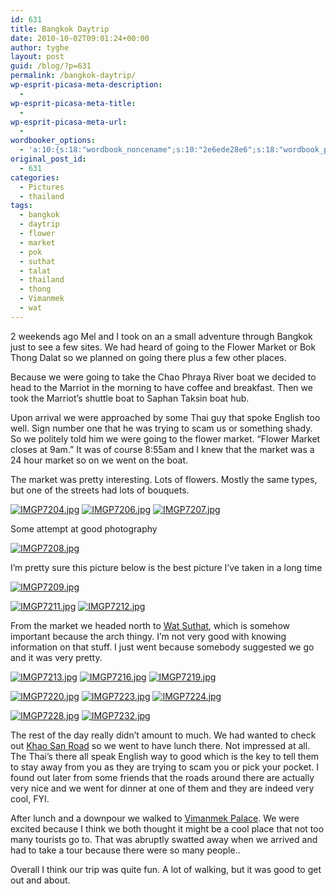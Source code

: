 ```yaml
---
id: 631
title: Bangkok Daytrip
date: 2010-10-02T09:01:24+00:00
author: tyghe
layout: post
guid: /blog/?p=631
permalink: /bangkok-daytrip/
wp-esprit-picasa-meta-description:
  - 
wp-esprit-picasa-meta-title:
  - 
wp-esprit-picasa-meta-url:
  - 
wordbooker_options:
  - 'a:10:{s:18:"wordbook_noncename";s:10:"2e6ede28e6";s:18:"wordbook_page_post";s:4:"-100";s:18:"wordbook_orandpage";s:1:"2";s:23:"wordbook_default_author";s:1:"2";s:23:"wordbook_extract_length";s:3:"256";s:19:"wordbook_actionlink";s:3:"300";s:26:"wordbooker_publish_default";s:2:"on";s:18:"wordbook_attribute";s:31:"Posted a new post on their blog";s:29:"wordbooker_status_update_text";s:35:": New blog post :  %title% - %link%";s:20:"wordbook_comment_get";s:2:"on";}'
original_post_id:
  - 631
categories:
  - Pictures
  - thailand
tags:
  - bangkok
  - daytrip
  - flower
  - market
  - pok
  - suthat
  - talat
  - thailand
  - thong
  - Vimanmek
  - wat
---
```

2 weekends ago Mel and I took on an a small adventure through Bangkok just to see a few sites. We had heard of going to the Flower Market or Bok Thong Dalat so we planned on going there plus a few other places.

Because we were going to take the Chao Phraya River boat we decided to head to the Marriot in the morning to have coffee and breakfast. Then we took the Marriot&#8217;s shuttle boat to Saphan Taksin boat hub.

Upon arrival we were approached by some Thai guy that spoke English too well. Sign number one that he was trying to scam us or something shady. So we politely told him we were going to the flower market. &#8220;Flower Market closes at 9am.&#8221; It was of course 8:55am and I knew that the market was a 24 hour market so on we went on the boat.

The market was pretty interesting. Lots of flowers. Mostly the same types, but one of the streets had lots of bouquets.
  
<a rel="lightbox[631]" href="http://lh3.ggpht.com/_wdJ3rlAqngs/TKdChvQ55XI/AAAAAAAACxs/nS67qhEE4RA/s800/IMGP7204.jpg"><img src="http://lh3.ggpht.com/_wdJ3rlAqngs/TKdChvQ55XI/AAAAAAAACxs/nS67qhEE4RA/s200/IMGP7204.jpg" alt="IMGP7204.jpg" /></a> <a rel="lightbox[631]" href="http://lh4.ggpht.com/_wdJ3rlAqngs/TKdCiI-w6wI/AAAAAAAACxw/Pb4I6bIf0TU/s800/IMGP7206.jpg"><img src="http://lh4.ggpht.com/_wdJ3rlAqngs/TKdCiI-w6wI/AAAAAAAACxw/Pb4I6bIf0TU/s200/IMGP7206.jpg" alt="IMGP7206.jpg" /></a> <a rel="lightbox[631]" href="http://lh4.ggpht.com/_wdJ3rlAqngs/TKdCjAzAtQI/AAAAAAAACx0/OKo3-GLnNtE/s800/IMGP7207.jpg"><img src="http://lh4.ggpht.com/_wdJ3rlAqngs/TKdCjAzAtQI/AAAAAAAACx0/OKo3-GLnNtE/s200/IMGP7207.jpg" alt="IMGP7207.jpg" /></a>

Some attempt at good photography

<a rel="lightbox[631]" href="http://lh4.ggpht.com/_wdJ3rlAqngs/TKdCjAzAtQI/AAAAAAAACx0/OKo3-GLnNtE/s800/IMGP7207.jpg"></a><a rel="lightbox[631]" href="http://lh6.ggpht.com/_wdJ3rlAqngs/TKdCj1g7FzI/AAAAAAAACx4/pg766W-wR-M/s800/IMGP7208.jpg"><img src="http://lh6.ggpht.com/_wdJ3rlAqngs/TKdCj1g7FzI/AAAAAAAACx4/pg766W-wR-M/s200/IMGP7208.jpg" alt="IMGP7208.jpg" /></a>

I&#8217;m pretty sure this picture below is the best picture I&#8217;ve taken in a long time

<a rel="lightbox[631]" href="http://lh6.ggpht.com/_wdJ3rlAqngs/TKdCkVylkSI/AAAAAAAACx8/vI5Foh3BPdI/s800/IMGP7209.jpg"><img src="http://lh6.ggpht.com/_wdJ3rlAqngs/TKdCkVylkSI/AAAAAAAACx8/vI5Foh3BPdI/s200/IMGP7209.jpg" alt="IMGP7209.jpg" /></a>

<a rel="lightbox[631]" href="http://lh6.ggpht.com/_wdJ3rlAqngs/TKdCkVylkSI/AAAAAAAACx8/vI5Foh3BPdI/s800/IMGP7209.jpg"></a><a rel="lightbox[631]" href="http://lh3.ggpht.com/_wdJ3rlAqngs/TKdClAQLvlI/AAAAAAAACyA/iRuGhlOccdA/s800/IMGP7211.jpg"><img src="http://lh3.ggpht.com/_wdJ3rlAqngs/TKdClAQLvlI/AAAAAAAACyA/iRuGhlOccdA/s200/IMGP7211.jpg" alt="IMGP7211.jpg" /></a> <a rel="lightbox[631]" href="http://lh5.ggpht.com/_wdJ3rlAqngs/TKdCl-B2DZI/AAAAAAAACyE/ZdtV-qeT4VU/s800/IMGP7212.jpg"><img src="http://lh5.ggpht.com/_wdJ3rlAqngs/TKdCl-B2DZI/AAAAAAAACyE/ZdtV-qeT4VU/s200/IMGP7212.jpg" alt="IMGP7212.jpg" /></a>

From the market we headed north to [Wat Suthat](http://en.wikipedia.org/wiki/Wat_Suthat "Wat Suthat"), which is somehow important because the arch thingy. I&#8217;m not very good with knowing information on that stuff. I just went because somebody suggested we go and it was very pretty.

<a rel="lightbox[631]" href="http://lh3.ggpht.com/_wdJ3rlAqngs/TKdCmdxaKUI/AAAAAAAACyI/s4oerO9G1Q0/s800/IMGP7213.jpg"><img src="http://lh3.ggpht.com/_wdJ3rlAqngs/TKdCmdxaKUI/AAAAAAAACyI/s4oerO9G1Q0/s200/IMGP7213.jpg" alt="IMGP7213.jpg" /></a> <a rel="lightbox[631]" href="http://lh6.ggpht.com/_wdJ3rlAqngs/TKdCnEDGZNI/AAAAAAAACyM/mK8jami6RZ4/s800/IMGP7216.jpg"><img src="http://lh6.ggpht.com/_wdJ3rlAqngs/TKdCnEDGZNI/AAAAAAAACyM/mK8jami6RZ4/s200/IMGP7216.jpg" alt="IMGP7216.jpg" /></a> <a rel="lightbox[631]" href="http://lh4.ggpht.com/_wdJ3rlAqngs/TKdCoZdHW0I/AAAAAAAACyU/xq95pVczCs8/s800/IMGP7219.jpg"><img src="http://lh4.ggpht.com/_wdJ3rlAqngs/TKdCoZdHW0I/AAAAAAAACyU/xq95pVczCs8/s200/IMGP7219.jpg" alt="IMGP7219.jpg" /></a>

<a rel="lightbox[631]" href="http://lh4.ggpht.com/_wdJ3rlAqngs/TKdCoZdHW0I/AAAAAAAACyU/xq95pVczCs8/s800/IMGP7219.jpg"></a><a rel="lightbox[631]" href="http://lh4.ggpht.com/_wdJ3rlAqngs/TKdCo3_1qaI/AAAAAAAACyY/7FxXYuMyB28/s800/IMGP7220.jpg"><img src="http://lh4.ggpht.com/_wdJ3rlAqngs/TKdCo3_1qaI/AAAAAAAACyY/7FxXYuMyB28/s200/IMGP7220.jpg" alt="IMGP7220.jpg" /></a> <a rel="lightbox[631]" href="http://lh5.ggpht.com/_wdJ3rlAqngs/TKdCqnfXk5I/AAAAAAAACyk/Hdum1_ZOQ3w/s800/IMGP7223.jpg"><img src="http://lh5.ggpht.com/_wdJ3rlAqngs/TKdCqnfXk5I/AAAAAAAACyk/Hdum1_ZOQ3w/s200/IMGP7223.jpg" alt="IMGP7223.jpg" /></a> <a rel="lightbox[631]" href="http://lh5.ggpht.com/_wdJ3rlAqngs/TKdCrHe9L1I/AAAAAAAACyo/yVWviLSr0DE/s800/IMGP7224.jpg"><img src="http://lh5.ggpht.com/_wdJ3rlAqngs/TKdCrHe9L1I/AAAAAAAACyo/yVWviLSr0DE/s200/IMGP7224.jpg" alt="IMGP7224.jpg" /></a>

<a rel="lightbox[631]" href="http://lh5.ggpht.com/_wdJ3rlAqngs/TKdCrHe9L1I/AAAAAAAACyo/yVWviLSr0DE/s800/IMGP7224.jpg"></a><a rel="lightbox[631]" href="http://lh6.ggpht.com/_wdJ3rlAqngs/TKdCr9SnFxI/AAAAAAAACys/fQSQWmoK9T8/s800/IMGP7228.jpg"><img src="http://lh6.ggpht.com/_wdJ3rlAqngs/TKdCr9SnFxI/AAAAAAAACys/fQSQWmoK9T8/s200/IMGP7228.jpg" alt="IMGP7228.jpg" /></a> <a rel="lightbox[631]" href="http://lh4.ggpht.com/_wdJ3rlAqngs/TKdCsXL3I6I/AAAAAAAACyw/s5zL_v-imVw/s800/IMGP7232.jpg"><img src="http://lh4.ggpht.com/_wdJ3rlAqngs/TKdCsXL3I6I/AAAAAAAACyw/s5zL_v-imVw/s200/IMGP7232.jpg" alt="IMGP7232.jpg" /></a>

The rest of the day really didn&#8217;t amount to much. We had wanted to check out [Khao San Road](http://en.wikipedia.org/wiki/Khaosan_Road "Khao San Road") so we went to have lunch there. Not impressed at all. The Thai&#8217;s there all speak English way to good which is the key to tell them to stay away from you as they are trying to scam you or pick your pocket. I found out later from some friends that the roads around there are actually very nice and we went for dinner at one of them and they are indeed very cool, FYI.

After lunch and a downpour we walked to [Vimanmek Palace](http://en.wikipedia.org/wiki/Vimanmek_Palace "Vimanmek Palace"). We were excited because I think we both thought it might be a cool place that not too many tourists go to. That was abruptly swatted away when we arrived and had to take a tour because there were so many people..

Overall I think our trip was quite fun. A lot of walking, but it was good to get out and about.
